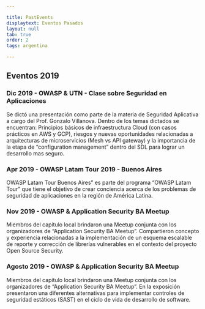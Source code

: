 ```yaml
---

title: PastEvents
displaytext: Eventos Pasados
layout: null
tab: true
order: 2
tags: argentina

---
```


## Eventos 2019

### Dic 2019 - OWASP & UTN - Clase sobre Seguridad en Aplicaciones 
Se dictó una presentación como parte de la materia de Seguridad Aplicativa a cargo del Prof. Gonzalo Villanova.
Dentro de los temas dictados se encuentran: Principios básicos de infraestructura Cloud (con casos prácticos en AWS y GCP), riesgos y nuevas oportunidades relacionadas a arquitecturas de microservicios (Mesh vs API gateway) y la importancia de la etapa de “configuration management” dentro del SDL para lograr un desarrollo mas seguro.
<br>
### Apr 2019 - OWASP Latam Tour 2019 - Buenos Aires
OWASP Latam Tour Buenos Aires” es parte del programa “OWASP Latam Tour” que tiene el objetivo de crear conciencia acerca de los problemas de seguridad de aplicaciones en la región de América Latina. 
<br>
### Nov 2019 - OWASP & Application Security BA Meetup
 Miembros del capítulo local brindaron una Meetup conjunta con los organizadores de “Application Security BA Meetup”. Compartieron concepto y experiencia relacionadas a la implementación de un esquema escalable de reporte y corrección de librerías vulnerables en el contexto del proyecto Open Source Security.
<br>
### Agosto 2019 - OWASP & Application Security BA Meetup
Miembros del capítulo local brindaron una Meetup conjunta con los organizadores de “Application Security BA Meetup”.  En la exposición presentaron una diferentes alternativas para implementar controles de seguridad estáticos (SAST) en el ciclo de vida de desarrollo de software.
